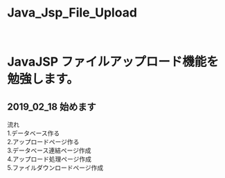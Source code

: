 # Java_Jsp_File_Upload<br>
<br>
<h1>JavaJSP ファイルアップロード機能を勉強します。</h1>
<h2>2019_02_18 始めます</h2>


流れ<br>
1.データベース作る<br>
2.アップロードページ作る<br>
3.データベース連結ページ作成<br>
4.アップロード処理ページ作成<br>
5.ファイルダウンロードページ作成<br>


